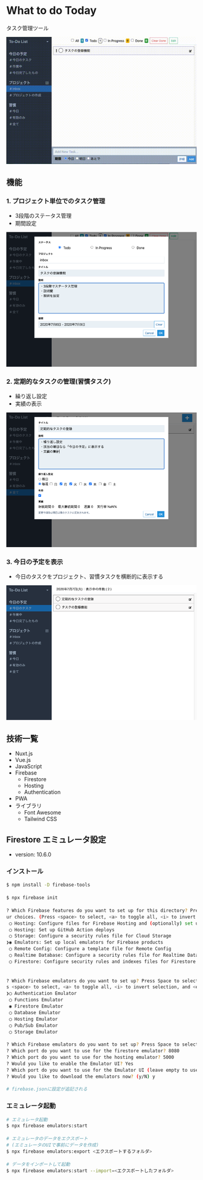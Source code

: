What to do Today
===
タスク管理ツール

![](./doc/img/demo.gif)



## 機能

### 1. プロジェクト単位でのタスク管理
* 3段階のステータス管理
* 期間設定

![](./doc/img/todolist.png)

### 2. 定期的なタスクの管理(習慣タスク)
* 繰り返し設定
* 実績の表示

![](./doc/img/task.png)

### 3. 今日の予定を表示
* 今日のタスクをプロジェクト、習慣タスクを横断的に表示する

![](./doc/img/today.png)



## 技術一覧

* Nuxt.js
* Vue.js
* JavaScript
* Firebase
  * Firestore
  * Hosting
  * Authentication
* PWA
* ライブラリ
  * Font Awesome
  * Tailwind CSS



## Firestore エミュレータ設定

* version: 10.6.0

### インストール

```bash
$ npm install -D firebase-tools

$ npx firebase init

? Which Firebase features do you want to set up for this directory? Press Space to select features, then Enter to confirm yo
ur choices. (Press <space> to select, <a> to toggle all, <i> to invert selection, and <enter> to proceed)
 ◯ Hosting: Configure files for Firebase Hosting and (optionally) set up GitHub Action deploys
 ◯ Hosting: Set up GitHub Action deploys
 ◯ Storage: Configure a security rules file for Cloud Storage
❯◉ Emulators: Set up local emulators for Firebase products
 ◯ Remote Config: Configure a template file for Remote Config
 ◯ Realtime Database: Configure a security rules file for Realtime Database and (optionally) provision default instance
 ◯ Firestore: Configure security rules and indexes files for Firestore


? Which Firebase emulators do you want to set up? Press Space to select emulators, then Enter to confirm your choices. (Pres
s <space> to select, <a> to toggle all, <i> to invert selection, and <enter> to proceed)
❯◯ Authentication Emulator
 ◯ Functions Emulator
 ◉ Firestore Emulator
 ◯ Database Emulator
 ◯ Hosting Emulator
 ◯ Pub/Sub Emulator
 ◯ Storage Emulator

? Which Firebase emulators do you want to set up? Press Space to select emulators, then Enter to confirm your choices. Firestore Emulator, Hosting Emulator
? Which port do you want to use for the firestore emulator? 8080
? Which port do you want to use for the hosting emulator? 5000
? Would you like to enable the Emulator UI? Yes
? Which port do you want to use for the Emulator UI (leave empty to use any available port)?
? Would you like to download the emulators now? (y/N) y

# firebase.jsonに設定が追記される
```

### エミュレータ起動

```bash
# エミュレータ起動
$ npx firebase emulators:start

# エミュレータのデータをエクスポート
# (エミュレータのUIで事前にデータを作成)
$ npx firebase emulators:export <エクスポートするフォルダ>

# データをインポートして起動
$ npx firebase emulators:start --import=<エクスポートしたフォルダ>
```
